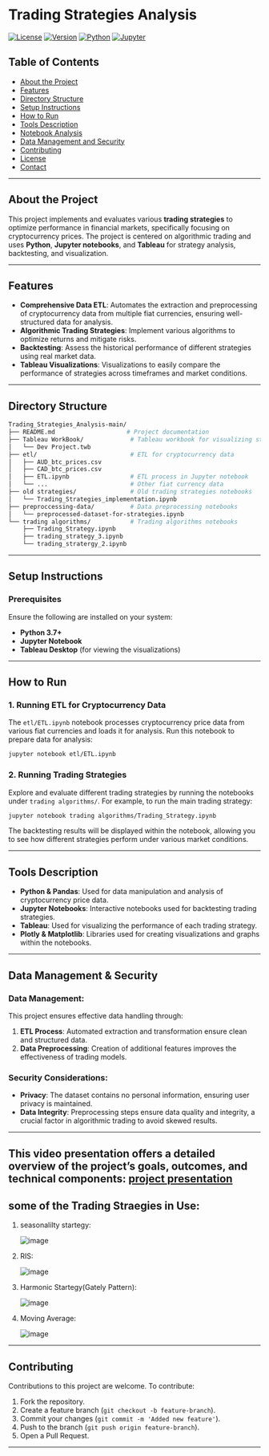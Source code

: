 

# Trading Strategies Analysis

[![License](https://img.shields.io/github/license/your-username/trading-strategies-analysis)](LICENSE)
[![Version](https://img.shields.io/badge/version-1.0.0-blue)](https://github.com/your-username/trading-strategies-analysis)
[![Python](https://img.shields.io/badge/Python-3.7%2B-brightgreen)](https://www.python.org/)
[![Jupyter](https://img.shields.io/badge/Jupyter-Notebook-orange)](https://jupyter.org/)

## Table of Contents

- [About the Project](#about-the-project)
- [Features](#features)
- [Directory Structure](#directory-structure)
- [Setup Instructions](#setup-instructions)
- [How to Run](#how-to-run)
- [Tools Description](#tools-description)
- [Notebook Analysis](#notebook-analysis)
- [Data Management and Security](#data-management-and-security) 
- [Contributing](#contributing)
- [License](#license)
- [Contact](#contact)

---

## About the Project

This project implements and evaluates various **trading strategies** to optimize performance in financial markets, specifically focusing on cryptocurrency prices. The project is centered on algorithmic trading and uses **Python**, **Jupyter notebooks**, and **Tableau** for strategy analysis, backtesting, and visualization.

---

## Features

- **Comprehensive Data ETL**: Automates the extraction and preprocessing of cryptocurrency data from multiple fiat currencies, ensuring well-structured data for analysis.
- **Algorithmic Trading Strategies**: Implement various algorithms to optimize returns and mitigate risks.
- **Backtesting**: Assess the historical performance of different strategies using real market data.
- **Tableau Visualizations**: Visualizations to easily compare the performance of strategies across timeframes and market conditions.

---

## Directory Structure

```bash
Trading_Strategies_Analysis-main/
├── README.md                    # Project documentation
├── Tableau WorkBook/             # Tableau workbook for visualizing strategy results
│   └── Dev Project.twb
├── etl/                          # ETL for cryptocurrency data
│   ├── AUD_btc_prices.csv
│   ├── CAD_btc_prices.csv
│   ├── ETL.ipynb                 # ETL process in Jupyter notebook
│   └── ...                       # Other fiat currency data
├── old strategies/               # Old trading strategies notebooks
│   └── Trading_Strategies_implementation.ipynb
├── preproccessing-data/          # Data preprocessing notebooks
│   └── preprocessed-dataset-for-strategies.ipynb
└── trading algorithms/           # Trading algorithms notebooks
    ├── Trading_Strategy.ipynb
    ├── trading_strategy_3.ipynb
    └── trading_stratergy_2.ipynb
```

---

## Setup Instructions

### Prerequisites

Ensure the following are installed on your system:

- **Python 3.7+**
- **Jupyter Notebook**
- **Tableau Desktop** (for viewing the visualizations)

---

## How to Run

### 1. Running ETL for Cryptocurrency Data

The `etl/ETL.ipynb` notebook processes cryptocurrency price data from various fiat currencies and loads it for analysis. Run this notebook to prepare data for analysis:

```bash
jupyter notebook etl/ETL.ipynb
```

### 2. Running Trading Strategies

Explore and evaluate different trading strategies by running the notebooks under `trading algorithms/`. For example, to run the main trading strategy:

```bash
jupyter notebook trading algorithms/Trading_Strategy.ipynb
```

The backtesting results will be displayed within the notebook, allowing you to see how different strategies perform under various market conditions.

---

## Tools Description

- **Python & Pandas**: Used for data manipulation and analysis of cryptocurrency price data.
- **Jupyter Notebooks**: Interactive notebooks used for backtesting trading strategies.
- **Tableau**: Used for visualizing the performance of each trading strategy.
- **Plotly & Matplotlib**: Libraries used for creating visualizations and graphs within the notebooks.

---



## Data Management & Security

### **Data Management**:
This project ensures effective data handling through:
1. **ETL Process**: Automated extraction and transformation ensure clean and structured data.
2. **Data Preprocessing**: Creation of additional features improves the effectiveness of trading models.

### **Security Considerations**:
- **Privacy**: The dataset contains no personal information, ensuring user privacy is maintained.
- **Data Integrity**: Preprocessing steps ensure data quality and integrity, a crucial factor in algorithmic trading to avoid skewed results.

---


This video presentation offers a detailed overview of the project’s goals, outcomes, and technical components: [project presentation](https://github.com/Ankush2201/Trading_Strategie_Analysis/assets/79956433/af980674-1304-4cea-a7bd-0280ac5857c7)
---

## some of the Trading Straegies in Use:
   1. seasonalilty startegy:
      
      ![image](https://github.com/user-attachments/assets/c0f0e785-e10d-4f51-a53a-203d355ff71b)
      
   2. RIS:
      
      ![image](https://github.com/user-attachments/assets/38df64b7-8f08-49ba-8018-b11bb9c8e249)
      
   3. Harmonic Startegy(Gately Pattern):
      
      ![image](https://github.com/user-attachments/assets/3dbd5dee-4140-4ce0-ae2d-209bf39b2505)
      
   4. Moving Average:
      
      ![image](https://github.com/user-attachments/assets/c6b95ef8-48ff-4f40-84ab-af65adca0a65)

---
## Contributing

Contributions to this project are welcome. To contribute:
1. Fork the repository.
2. Create a feature branch (`git checkout -b feature-branch`).
3. Commit your changes (`git commit -m 'Added new feature'`).
4. Push to the branch (`git push origin feature-branch`).
5. Open a Pull Request.

---

